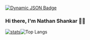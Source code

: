 [![Dynamic JSON Badge](https://img.shields.io/badge/dynamic/json?url=https%3A%2F%2Fraw.githubusercontent.com%2Fnathanshankar%2Fnathanshankar%2Fmain%2Fgoogle_scholar_nathanshankar.json&query=%24.author.name&label=Google%20Scholar&color=red)](https://scholar.google.com/citations?user=RqoQgLYAAAAJ)



### Hi there, I'm Nathan Shankar 🦾🤖


<!--[![trophy](https://github-profile-trophy.vercel.app/?username=nathanshankar&theme=dark)](https://github.com/nathanshankar/github-profile-trophy)-->

[![stats](https://github-readme-stats.vercel.app/api?username=nathanshankar)](https://github.com/nathanshankar/github-readme-stats)![Top Langs](https://github-readme-stats.vercel.app/api/top-langs/?username=nathanshankar&layout=compact)

<!--
**nathanshankar/nathanshankar** is a ✨ _special_ ✨ repository because its `README.md` (this file) appears on your GitHub profile.

Here are some ideas to get you started:

- 🔭 I’m currently working on ...
- 🌱 I’m currently learning ...
- 👯 I’m looking to collaborate on ...
- 🤔 I’m looking for help with ...
- 💬 Ask me about ...
- 📫 How to reach me: ...
- 😄 Pronouns: ...
- ⚡ Fun fact: ...
-->
